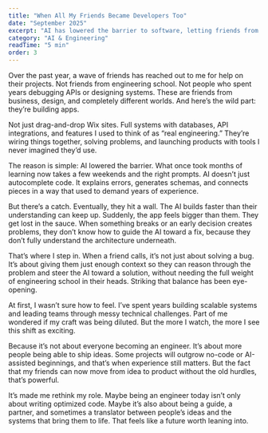 ```yaml
---
title: "When All My Friends Became Developers Too"
date: "September 2025"
excerpt: "AI has lowered the barrier to software, letting friends from completely different worlds build apps. But when they get lost in the sauce, that’s where engineering experience still matters."
category: "AI & Engineering"
readTime: "5 min"
order: 3
---
```

Over the past year, a wave of friends has reached out to me for help on their projects. Not friends from engineering school. Not people who spent years debugging APIs or designing systems. These are friends from business, design, and completely different worlds. And here’s the wild part: they’re building apps.  

Not just drag-and-drop Wix sites. Full systems with databases, API integrations, and features I used to think of as “real engineering.” They’re wiring things together, solving problems, and launching products with tools I never imagined they’d use.  

The reason is simple: AI lowered the barrier. What once took months of learning now takes a few weekends and the right prompts. AI doesn’t just autocomplete code. It explains errors, generates schemas, and connects pieces in a way that used to demand years of experience.  

But there’s a catch. Eventually, they hit a wall. The AI builds faster than their understanding can keep up. Suddenly, the app feels bigger than them. They get lost in the sauce. When something breaks or an early decision creates problems, they don’t know how to guide the AI toward a fix, because they don’t fully understand the architecture underneath.  

That’s where I step in. When a friend calls, it’s not just about solving a bug. It’s about giving them just enough context so they can reason through the problem and steer the AI toward a solution, without needing the full weight of engineering school in their heads. Striking that balance has been eye-opening.  

At first, I wasn’t sure how to feel. I’ve spent years building scalable systems and leading teams through messy technical challenges. Part of me wondered if my craft was being diluted. But the more I watch, the more I see this shift as exciting.  

Because it’s not about everyone becoming an engineer. It’s about more people being able to ship ideas. Some projects will outgrow no-code or AI-assisted beginnings, and that’s when experience still matters. But the fact that my friends can now move from idea to product without the old hurdles, that’s powerful.  

It’s made me rethink my role. Maybe being an engineer today isn’t only about writing optimized code. Maybe it’s also about being a guide, a partner, and sometimes a translator between people’s ideas and the systems that bring them to life. That feels like a future worth leaning into.  
